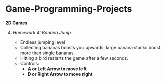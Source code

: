 # Game-Programming-Projects

**2D Games**

4. *Homework 4:*
*Banana Jump*

    - Endless jumping level
    - Collecting bananas boosts you upwards, large banana stacks boost more than single bananas.
    - Hitting a bird restarts the game after a few seconds.
    - Controls:
      - **A or Left Arrow to move left**
      - **D or Right Arrow to move right**